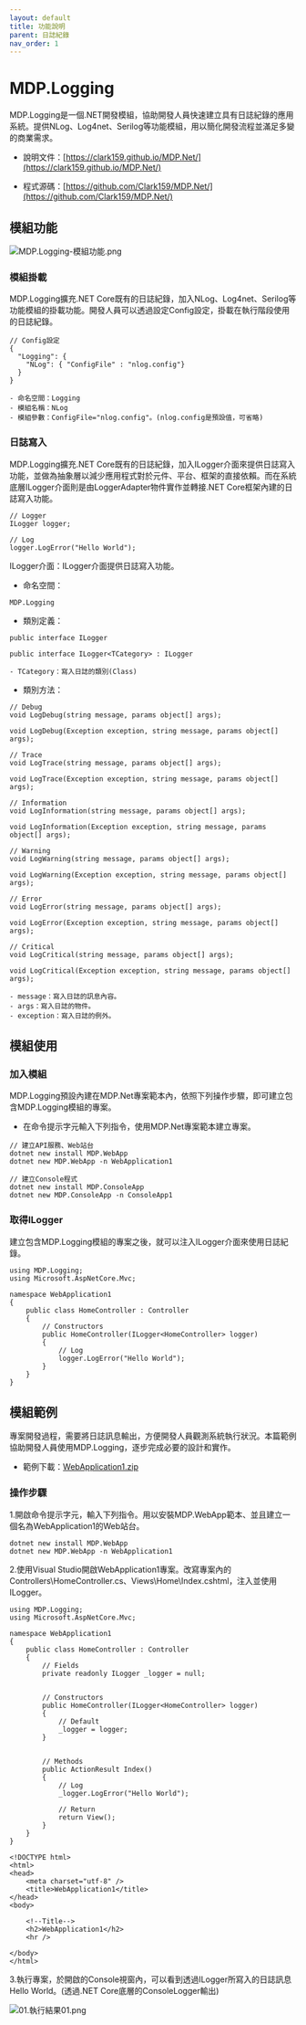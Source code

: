 ```yaml
---
layout: default
title: 功能說明
parent: 日誌紀錄
nav_order: 1
---
```


# MDP.Logging

MDP.Logging是一個.NET開發模組，協助開發人員快速建立具有日誌紀錄的應用系統。提供NLog、Log4net、Serilog等功能模組，用以簡化開發流程並滿足多變的商業需求。

- 說明文件：[https://clark159.github.io/MDP.Net/](https://clark159.github.io/MDP.Net/)

- 程式源碼：[https://github.com/Clark159/MDP.Net/](https://github.com/Clark159/MDP.Net/)


## 模組功能

![MDP.Logging-模組功能.png](https://clark159.github.io/MDP.Net/日誌紀錄/功能說明/MDP.Logging-模組功能.png)

### 模組掛載

MDP.Logging擴充.NET Core既有的日誌紀錄，加入NLog、Log4net、Serilog等功能模組的掛載功能。開發人員可以透過設定Config設定，掛載在執行階段使用的日誌紀錄。

```
// Config設定
{
  "Logging": {
    "NLog": { "ConfigFile" : "nlog.config"}
  }
}

- 命名空間：Logging
- 模組名稱：NLog
- 模組參數：ConfigFile="nlog.config"。(nlog.config是預設值，可省略)
```

### 日誌寫入

MDP.Logging擴充.NET Core既有的日誌紀錄，加入ILogger介面來提供日誌寫入功能，並做為抽象層以減少應用程式對於元件、平台、框架的直接依賴。而在系統底層ILogger介面則是由LoggerAdapter物件實作並轉接.NET Core框架內建的日誌寫入功能。

```
// Logger
ILogger logger;

// Log
logger.LogError("Hello World");  
```
   
ILogger介面：ILogger介面提供日誌寫入功能。

- 命名空間：

```
MDP.Logging
```

- 類別定義：

```
public interface ILogger

public interface ILogger<TCategory> : ILogger

- TCategory：寫入日誌的類別(Class)
```

- 類別方法：

```
// Debug
void LogDebug(string message, params object[] args);

void LogDebug(Exception exception, string message, params object[] args);

// Trace
void LogTrace(string message, params object[] args);

void LogTrace(Exception exception, string message, params object[] args);

// Information
void LogInformation(string message, params object[] args);

void LogInformation(Exception exception, string message, params object[] args);

// Warning
void LogWarning(string message, params object[] args);

void LogWarning(Exception exception, string message, params object[] args);

// Error
void LogError(string message, params object[] args);

void LogError(Exception exception, string message, params object[] args);

// Critical
void LogCritical(string message, params object[] args);

void LogCritical(Exception exception, string message, params object[] args);

- message：寫入日誌的訊息內容。
- args：寫入日誌的物件。
- exception：寫入日誌的例外。
```


## 模組使用

### 加入模組

MDP.Logging預設內建在MDP.Net專案範本內，依照下列操作步驟，即可建立包含MDP.Logging模組的專案。

- 在命令提示字元輸入下列指令，使用MDP.Net專案範本建立專案。
 
```
// 建立API服務、Web站台
dotnet new install MDP.WebApp
dotnet new MDP.WebApp -n WebApplication1

// 建立Console程式
dotnet new install MDP.ConsoleApp
dotnet new MDP.ConsoleApp -n ConsoleApp1
```

### 取得ILogger

建立包含MDP.Logging模組的專案之後，就可以注入ILogger介面來使用日誌紀錄。

```
using MDP.Logging;
using Microsoft.AspNetCore.Mvc;

namespace WebApplication1
{
    public class HomeController : Controller
    {
        // Constructors
        public HomeController(ILogger<HomeController> logger)
        {
            // Log
            logger.LogError("Hello World");
        }
    }
}
```


## 模組範例

專案開發過程，需要將日誌訊息輸出，方便開發人員觀測系統執行狀況。本篇範例協助開發人員使用MDP.Logging，逐步完成必要的設計和實作。

- 範例下載：[WebApplication1.zip](https://clark159.github.io/MDP.Net/日誌紀錄/功能說明/WebApplication1.zip)

### 操作步驟

1.開啟命令提示字元，輸入下列指令。用以安裝MDP.WebApp範本、並且建立一個名為WebApplication1的Web站台。

```
dotnet new install MDP.WebApp
dotnet new MDP.WebApp -n WebApplication1
```

2.使用Visual Studio開啟WebApplication1專案。改寫專案內的Controllers\HomeController.cs、Views\Home\Index.cshtml，注入並使用ILogger。

```
using MDP.Logging;
using Microsoft.AspNetCore.Mvc;

namespace WebApplication1
{
    public class HomeController : Controller
    {
        // Fields
        private readonly ILogger _logger = null;


        // Constructors
        public HomeController(ILogger<HomeController> logger)
        {
            // Default
            _logger = logger;
        }


        // Methods
        public ActionResult Index()
        {
            // Log
            _logger.LogError("Hello World");

            // Return
            return View();
        }
    }
}
```

```
<!DOCTYPE html>
<html>
<head>
    <meta charset="utf-8" />
    <title>WebApplication1</title>
</head>
<body>

    <!--Title-->
    <h2>WebApplication1</h2>
    <hr />

</body>
</html>
```

3.執行專案，於開啟的Console視窗內，可以看到透過ILogger所寫入的日誌訊息 Hello World。(透過.NET Core底層的ConsoleLogger輸出)

![01.執行結果01.png](https://clark159.github.io/MDP.Net/日誌紀錄/功能說明/01.執行結果01.png)
